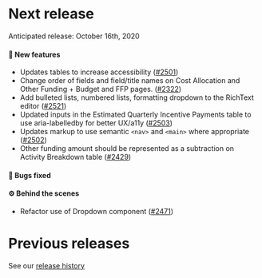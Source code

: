# Next release

Anticipated release: October 16th, 2020

#### 🚀 New features

- Updates tables to increase accessibility ([#2501])
- Change order of fields and field/title names on Cost Allocation and Other Funding + Budget and FFP pages. ([#2322])
- Add bulleted lists, numbered lists, formatting dropdown to the RichText editor ([#2521])
- Updated inputs in the Estimated Quarterly Incentive Payments table to use aria-labelledby for better UX/a11y ([#2503])
- Updates markup to use semantic `<nav>` and `<main>` where appropriate ([#2502])
- Other funding amount should be represented as a subtraction on Activity Breakdown table ([#2429])

#### 🐛 Bugs fixed

#### ⚙️ Behind the scenes

- Refactor use of Dropdown component ([#2471])

# Previous releases

See our [release history](https://github.com/CMSgov/eAPD/releases)

[#2322]: https://github.com/CMSgov/eAPD/issues/2322
[#2471]: https://github.com/CMSgov/eAPD/issues/2471
[#2501]: https://github.com/CMSgov/eAPD/issues/2501
[#2521]: https://github.com/CMSgov/eAPD/issues/2521
[#2503]: https://github.com/CMSgov/eAPD/issues/2503
[#2502]: https://github.com/CMSgov/eAPD/issues/2502
[#2322]: https://github.com/CMSgov/eAPD/issues/2322
[#2429]: https://github.com/CMSgov/eAPD/issues/2429
